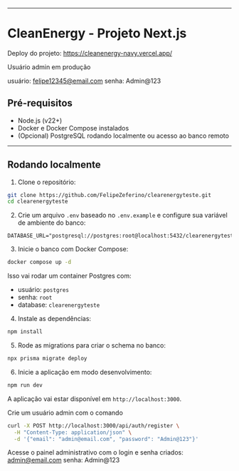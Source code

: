 
---

# CleanEnergy - Projeto Next.js


Deploy do projeto: https://cleanenergy-navy.vercel.app/

Usuário admin em produção

usuário: felipe12345@email.com
senha: Admin@123

## Pré-requisitos

* Node.js (v22+)
* Docker e Docker Compose instalados
* (Opcional) PostgreSQL rodando localmente ou acesso ao banco remoto

---

## Rodando localmente

1. Clone o repositório:

```bash
git clone https://github.com/FelipeZeferino/clearenergyteste.git
cd clearenergyteste
```

2. Crie um arquivo `.env` baseado no `.env.example` e configure sua variável de ambiente do banco:

```
DATABASE_URL="postgresql://postgres:root@localhost:5432/clearenergyteste"
```

3. Inicie o banco com Docker Compose:

```bash
docker compose up -d
```

Isso vai rodar um container Postgres com:

* usuário: `postgres`
* senha: `root`
* database: `clearenergyteste`

4. Instale as dependências:

```bash
npm install
```

5. Rode as migrations para criar o schema no banco:

```bash
npx prisma migrate deploy
```

6. Inicie a aplicação em modo desenvolvimento:

```bash
npm run dev
```

A aplicação vai estar disponível em `http://localhost:3000`.

Crie um usuário admin com o comando 
```bash
curl -X POST http://localhost:3000/api/auth/register \
  -H "Content-Type: application/json" \
  -d '{"email": "admin@email.com", "password": "Admin@123"}'
```

Acesse o painel administrativo com o login e senha criados:
admin@email.com
senha: Admin@123


